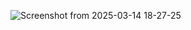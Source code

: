 ![Screenshot from 2025-03-14 18-27-25](https://github.com/user-attachments/assets/b913b99b-cd17-4d02-9a45-5ddf021a1905)
